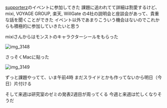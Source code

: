 [supporterz](https://supporterz.jp)のイベントに参加してきた
課題に追われてて詳細は割愛するけど、mixi, VOYAGE GROUP, 楽天, WillGate の4社の説明会と座談会があって、貴重な話を聞くことができた
イベント以外であまりこういう機会はないのでこれからも積極的に参加していきたいと思う

mixiさんからはモンストのキャラクターシールをもらった

![img_3148](https://noraworld.github.io/box-bulbasaur/2016/11/img_3148.jpg)

さっそくMacに貼った

![img_3149](https://noraworld.github.io/box-bulbasaur/2016/11/img_3149.jpg)

ずっと課題やってて、いま午前4時
まだスライドとかも作ってないから明日（今日）片付ける

そして来週は研究室のゼミの発表2週目が周ってくる
今週と来週は忙しくなりそうだ
